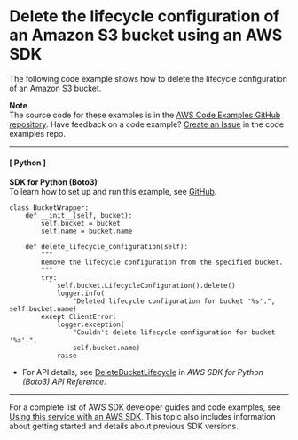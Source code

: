 # Delete the lifecycle configuration of an Amazon S3 bucket using an AWS SDK<a name="example_s3_DeleteBucketLifecycle_section"></a>

The following code example shows how to delete the lifecycle configuration of an Amazon S3 bucket\.

**Note**  
The source code for these examples is in the [AWS Code Examples GitHub repository](https://github.com/awsdocs/aws-doc-sdk-examples)\. Have feedback on a code example? [Create an Issue](https://github.com/awsdocs/aws-doc-sdk-examples/issues/new/choose) in the code examples repo\. 

------
#### [ Python ]

**SDK for Python \(Boto3\)**  
 To learn how to set up and run this example, see [GitHub](https://github.com/awsdocs/aws-doc-sdk-examples/tree/main/python/example_code/s3/s3_basics#code-examples)\. 
  

```
class BucketWrapper:
    def __init__(self, bucket):
        self.bucket = bucket
        self.name = bucket.name

    def delete_lifecycle_configuration(self):
        """
        Remove the lifecycle configuration from the specified bucket.
        """
        try:
            self.bucket.LifecycleConfiguration().delete()
            logger.info(
                "Deleted lifecycle configuration for bucket '%s'.", self.bucket.name)
        except ClientError:
            logger.exception(
                "Couldn't delete lifecycle configuration for bucket '%s'.",
                self.bucket.name)
            raise
```
+  For API details, see [DeleteBucketLifecycle](https://docs.aws.amazon.com/goto/boto3/s3-2006-03-01/DeleteBucketLifecycle) in *AWS SDK for Python \(Boto3\) API Reference*\. 

------

For a complete list of AWS SDK developer guides and code examples, see [Using this service with an AWS SDK](UsingAWSSDK.md#sdk-general-information-section)\. This topic also includes information about getting started and details about previous SDK versions\.